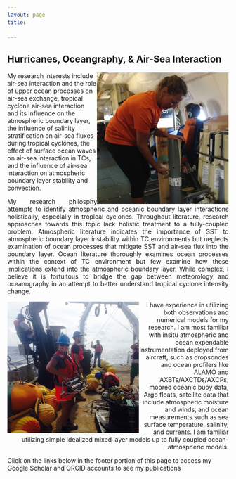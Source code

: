 ```yaml
---
layout: page
title: 

---
```


<h2> Hurricanes, Oceangraphy, & Air-Sea Interaction </h2>

<img src="/img/deployAXCTD.png" align="right" width="300" height="300" /> 
<p>My research interests include air-sea interaction and the role of upper ocean processes on air-sea exchange, tropical cyclone air-sea interaction and its influence on the atmospheric boundary layer, the influence of salinity stratification on air-sea fluxes during tropical cyclones, the effect of surface ocean waves on air-sea interaction in TCs, and the influence of air-sea interaction on atmospheric boundary layer stability and convection. </p> 

<p align = "justify"> My research philosphy attempts to identify atmospheric and oceanic boundary layer interactions holistically, especially in tropical cyclones.   Throughout literature, research approaches towards this topic lack holistic treatment to a fully-coupled problem. Atmospheric literature indicates the importance of SST to atmospheric boundary layer instability within TC environments but neglects examination of ocean processes that mitigate SST and air-sea flux into the boundary layer. Ocean literature thoroughly examines ocean processes within the context of TC environment but few examine how these implications extend into the atmospheric boundary layer. While complex, I believe it is fortuitous to bridge the gap between meteorology and oceanography in an attempt to better understand tropical cyclone intensity change.</p>

<img src="/img/AtSeainstrument.png" align="left" width="300" height="300" /> 

<p align="right"> I have experience in utilizing both observations and numerical models for my research. I am most familiar with insitu atmospheric and ocean expendable instrumentation deployed from aircraft, such as dropsondes and ocean profilers like ALAMO and AXBTs/AXCTDs/AXCPs, moored oceanic buoy data, Argo floats, satellite data that include atmospheric moisture and winds, and ocean measurements such as sea surface temperature, salinity, and currents. I am familiar utilizing simple idealized mixed layer models up to fully coupled ocean-atmospheric models. </p>

<p> Click on the links below in the footer portion of this page to access my Google Scholar and ORCID accounts to see my publications </p>


  




